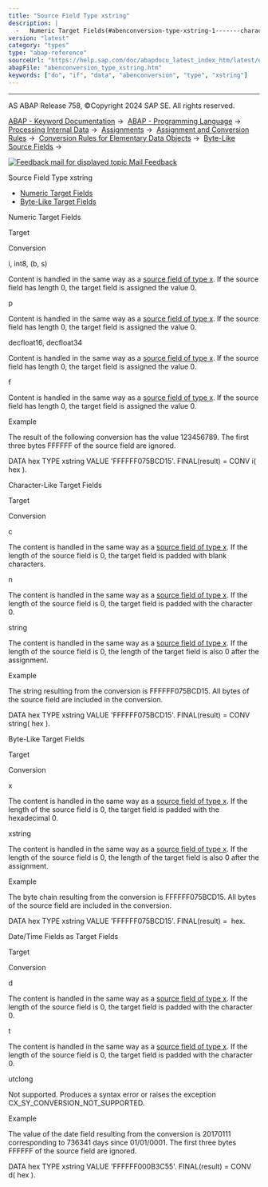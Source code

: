 ```yaml
---
title: "Source Field Type xstring"
description: |
  -   Numeric Target Fields(#abenconversion-type-xstring-1-------character-like-target-fields---@ITOC@@ABENCONVERSION_TYPE_XSTRING_2) -   Byte-Like Target Fields(#abenconversion-type-xstring-3-------date-time-fields-as-target-fields---@ITOC@@ABENCONVERSION_TYPE_XSTRING_4) Numeric Target Fields Tar
version: "latest"
category: "types"
type: "abap-reference"
sourceUrl: "https://help.sap.com/doc/abapdocu_latest_index_htm/latest/en-US/abenconversion_type_xstring.htm"
abapFile: "abenconversion_type_xstring.htm"
keywords: ["do", "if", "data", "abenconversion", "type", "xstring"]
---
```


* * *

AS ABAP Release 758, ©Copyright 2024 SAP SE. All rights reserved.

[ABAP - Keyword Documentation](https://help.sap.com/doc/abapdocu_latest_index_htm/latest/en-US/abenabap.htm) →  [ABAP - Programming Language](https://help.sap.com/doc/abapdocu_latest_index_htm/latest/en-US/abenabap_reference.htm) →  [Processing Internal Data](https://help.sap.com/doc/abapdocu_latest_index_htm/latest/en-US/abenabap_data_working.htm) →  [Assignments](https://help.sap.com/doc/abapdocu_latest_index_htm/latest/en-US/abenvalue_assignments.htm) →  [Assignment and Conversion Rules](https://help.sap.com/doc/abapdocu_latest_index_htm/latest/en-US/abenconversion_rules.htm) →  [Conversion Rules for Elementary Data Objects](https://help.sap.com/doc/abapdocu_latest_index_htm/latest/en-US/abenconversion_elementary.htm) →  [Byte-Like Source Fields](https://help.sap.com/doc/abapdocu_latest_index_htm/latest/en-US/abenbyte_source_fields.htm) → 

 [![](Mail.gif?object=Mail.gif "Feedback mail for displayed topic") Mail Feedback](mailto:f1_help@sap.com?subject=Feedback%20on%20ABAP%20Documentation&body=Document:%20Source%20Field%20Type%20xstring%2C%20ABENCONVERSION_TYPE_XSTRING%2C%20758%0D%0A%0D%0AError:%0D%0A%0D%0A%0D%0A%0D%0ASuggestion%20for%20improvement:)

Source Field Type xstring

-   [Numeric Target Fields](#abenconversion-type-xstring-1-------character-like-target-fields---@ITOC@@ABENCONVERSION_TYPE_XSTRING_2)
-   [Byte-Like Target Fields](#abenconversion-type-xstring-3-------date-time-fields-as-target-fields---@ITOC@@ABENCONVERSION_TYPE_XSTRING_4)

Numeric Target Fields   

Target

Conversion

i, int8, (b, s)

Content is handled in the same way as a [source field of type x](https://help.sap.com/doc/abapdocu_latest_index_htm/latest/en-US/abenconversion_type_x.htm). If the source field has length 0, the target field is assigned the value 0.

p

Content is handled in the same way as a [source field of type x](https://help.sap.com/doc/abapdocu_latest_index_htm/latest/en-US/abenconversion_type_x.htm). If the source field has length 0, the target field is assigned the value 0.

decfloat16, decfloat34

Content is handled in the same way as a [source field of type x](https://help.sap.com/doc/abapdocu_latest_index_htm/latest/en-US/abenconversion_type_x.htm). If the source field has length 0, the target field is assigned the value 0.

f

Content is handled in the same way as a [source field of type x](https://help.sap.com/doc/abapdocu_latest_index_htm/latest/en-US/abenconversion_type_x.htm). If the source field has length 0, the target field is assigned the value 0.

Example

The result of the following conversion has the value 123456789. The first three bytes FFFFFF of the source field are ignored.

DATA hex TYPE xstring VALUE 'FFFFFF075BCD15'.
FINAL(result) = CONV i( hex ).

Character-Like Target Fields   

Target

Conversion

c

The content is handled in the same way as a [source field of type x](https://help.sap.com/doc/abapdocu_latest_index_htm/latest/en-US/abenconversion_type_x.htm). If the length of the source field is 0, the target field is padded with blank characters.

n

The content is handled in the same way as a [source field of type x](https://help.sap.com/doc/abapdocu_latest_index_htm/latest/en-US/abenconversion_type_x.htm). If the length of the source field is 0, the target field is padded with the character 0.

string

The content is handled in the same way as a [source field of type x](https://help.sap.com/doc/abapdocu_latest_index_htm/latest/en-US/abenconversion_type_x.htm). If the length of the source field is 0, the length of the target field is also 0 after the assignment.

Example

The string resulting from the conversion is FFFFFF075BCD15. All bytes of the source field are included in the conversion.

DATA hex TYPE xstring VALUE 'FFFFFF075BCD15'.
FINAL(result) = CONV string( hex ).

Byte-Like Target Fields   

Target

Conversion

x

The content is handled in the same way as a [source field of type x](https://help.sap.com/doc/abapdocu_latest_index_htm/latest/en-US/abenconversion_type_x.htm). If the length of the source field is 0, the target field is padded with the hexadecimal 0.

xstring

The content is handled in the same way as a [source field of type x](https://help.sap.com/doc/abapdocu_latest_index_htm/latest/en-US/abenconversion_type_x.htm). If the length of the source field is 0, the length of the target field is also 0 after the assignment.

Example

The byte chain resulting from the conversion is FFFFFF075BCD15. All bytes of the source field are included in the conversion.

DATA hex TYPE xstring VALUE 'FFFFFF075BCD15'.
FINAL(result) =  hex.

Date/Time Fields as Target Fields   

‎Target

Conversion

d

The content is handled in the same way as a [source field of type x](https://help.sap.com/doc/abapdocu_latest_index_htm/latest/en-US/abenconversion_type_x.htm). If the length of the source field is 0, the target field is padded with the character 0.

t

The content is handled in the same way as a [source field of type x](https://help.sap.com/doc/abapdocu_latest_index_htm/latest/en-US/abenconversion_type_x.htm). If the length of the source field is 0, the target field is padded with the character 0.

utclong

Not supported. Produces a syntax error or raises the exception CX\_SY\_CONVERSION\_NOT\_SUPPORTED.

Example

The value of the date field resulting from the conversion is 20170111 corresponding to 736341 days since 01/01/0001. The first three bytes FFFFFF of the source field are ignored.

DATA hex TYPE xstring VALUE 'FFFFFF000B3C55'.
FINAL(result) = CONV d( hex ).